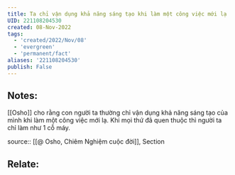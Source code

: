 ```yaml
---
title: Ta chỉ vận dụng khả năng sáng tạo khi làm một công việc mới lạ
UID: 221108204530
created: 08-Nov-2022
tags:
  - 'created/2022/Nov/08'
  - 'evergreen'
  - 'permanent/fact'
aliases: '221108204530'
publish: False
---
```

## Notes:
[[Osho]] cho rằng con người ta thường chỉ vận dụng khả năng sáng tạo của mình khi làm một công việc mới lạ. Khi mọi thứ đã quen thuộc thì người ta chỉ làm như 1 cỗ máy.

source:: [[@ Osho, Chiêm Nghiệm cuộc đời]], Section

## Relate:
